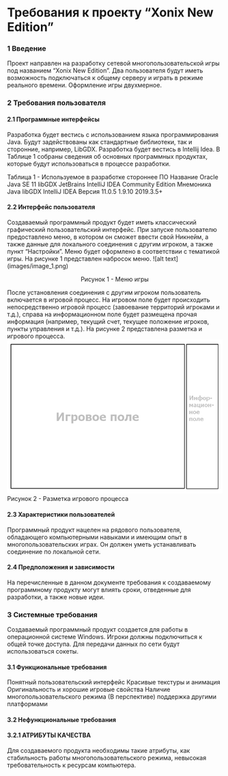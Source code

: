 <h1>Требования к проекту “Xonix New Edition”</h1>
<h3>1 Введение</h3>
Проект направлен на разработку сетевой многопользовательской игры под названием “Xonix New Edition”. Два пользователя будут иметь возможность подключаться к общему серверу и играть в режиме реального времени. Оформление игры двухмерное.  
<h3>2 Требования пользователя</h3>
<h4>2.1 Программные интерфейсы</h4>
Разработка будет вестись с использованием языка программирования Java. Будут задействованы как стандартные библиотеки, так и сторонние, например, LibGDX. Разработка будет вестись в Intellij Idea. В Таблице 1 собраны сведения об основных программных продуктах, которые будут использоваться в процессе разработки.

Таблица 1 - Используемое в разработке стороннее ПО
Название
Oracle Java SE 11
libGDX
JetBrains IntelliJ IDEA Community Edition 
Мнемоника
Java
libGDX
IntelliJ IDEA
Версия
11.0.5
1.9.10
2019.3.5+

<h4>2.2 Интерфейс пользователя</h4>
Создаваемый программный продукт будет иметь классический графический пользовательский интерфейс. При запуске пользователю предоставлено меню, в котором он сможет ввести свой Никнейм, а также данные для локального соединения с другим игроком, а также пункт “Настройки”. Меню будет оформлено в соответствии с тематикой игры. На рисунке 1 представлен набросок меню. 
![alt text](images/image_1.png)
<p align = "center">Рисунок 1 - Меню игры</p>

После установления соединения с другим игроком пользователь включается в игровой процесс. На игровом поле будет происходить непосредственно игровой процесс (завоевание территорий игроками и т.д.), справа на информационном поле будет размещена прочая информация (например, текущий счет, текущее положение игроков, пункты управления и т.д.). На рисунке 2 представлена разметка и игрового процесса.
![alt text](images/image_2.png)
Рисунок 2 - Разметка игрового процесса

<h4>2.3 Характеристики пользователей</h4>
Программный продукт нацелен на рядового пользователя, обладающего компьютерными навыками и имеющим опыт в многопользовательских играх. Он должен уметь устанавливать соединение по локальной сети.
<h4>2.4 Предположения и зависимости</h4>
На перечисленные в данном документе требования к создаваемому программному продукту могут влиять сроки, отведенные для разработки, а также новые идеи.
<h3>3 Системные требования</h3>
Создаваемый программный продукт создается для работы в операционной системе Windows. Игроки должны подключиться к общей точке доступа. Для передачи данных по сети будут использоваться сокеты.
<h4>3.1 Функциональные требования</h4>
Понятный пользовательский интерфейс
Красивые текстуры и анимация
Оригинальность и хорошие игровые свойства
Наличие многопользовательского режима
(В перспективе) поддержка другими платформами
<h4>3.2 Нефункциональные требования</h4>
<h4>3.2.1 АТРИБУТЫ КАЧЕСТВА</h4>
Для создаваемого продукта необходимы такие атрибуты, как стабильность работы многопользовательского режима, невысокая требовательность к ресурсам компьютера.


